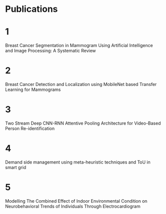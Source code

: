 # Publications
# 1 
Breast Cancer Segmentation in Mammogram Using Artificial Intelligence and Image Processing: A Systematic Review

# 2 
Breast Cancer Detection and Localization using MobileNet based Transfer Learning for Mammograms

# 3 
Two Stream Deep CNN-RNN Attentive Pooling Architecture for Video-Based Person Re-identification

# 4 
Demand side management using meta-heuristic techniques and ToU in smart grid

# 5 
Modelling The Combined Effect of Indoor Environmental Condition on Neurobehavioral Trends of Individuals Through Electrocardiogram
